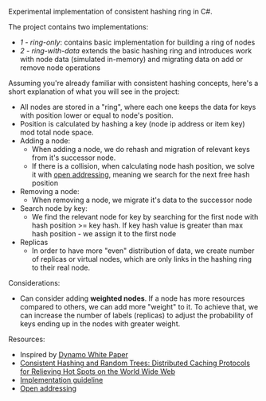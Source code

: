 Experimental implementation of consistent hashing ring in C#.

The project contains two implementations:
- *1 - ring-only*: contains basic implementation for building a ring of nodes
- *2 - ring-with-data* extends the basic hashing ring and introduces work with node data (simulated in-memory) and migrating data on add or remove node operations

Assuming you're already familiar with consistent hashing concepts, here's a short explanation of what you will see in the project:
- All nodes are stored in a "ring", where each one keeps the data for keys with position lower or equal to node's position.
- Position is calculated by hashing a key (node ip address or item key) mod total node space.
- Adding a node:
  - When adding a node, we do rehash and migration of relevant keys from it's successor node.
  - If there is a collision, when calculating node hash position, we solve it with [open addressing](https://www.geeksforgeeks.org/hashing-set-3-open-addressing/), meaning we search for the next free hash position
- Removing a node:
  - When removing a node, we migrate it's data to the successor node 
- Search node by key:
  - We find the relevant node for key by searching for the first node with hash position >= key hash. If key hash value is greater than max hash position - we assign it to the first node
- Replicas
  - In order to have more "even" distribution of data, we create number of replicas or virtual nodes, which are only links in the hashing ring to their real node.

Considerations:
- Can consider adding **weighted nodes**. If a node has more resources compared to others, we can add more "weight" to it. To achieve that, we can increase the number of labels (replicas) to adjust the probability of keys ending up in the nodes with greater weight.


Resources:

- Inspired by [Dynamo White Paper](https://www.allthingsdistributed.com/files/amazon-dynamo-sosp2007.pdf)
- [Consistent Hashing and Random Trees: Distributed Caching Protocols for Relieving Hot Spots on the World Wide Web](https://dl.acm.org/doi/pdf/10.1145/258533.258660)
- [Implementation guideline](https://en.wikipedia.org/wiki/Consistent_hashing#Implementation)
- [Open addressing](https://en.wikipedia.org/wiki/Open_addressing)